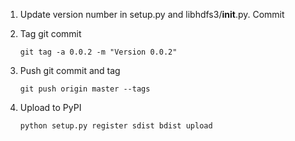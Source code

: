 1.  Update version number in setup.py and libhdfs3/__init__.py.  Commit
2.  Tag git commit

        git tag -a 0.0.2 -m "Version 0.0.2"

3.  Push git commit and tag

        git push origin master --tags

4.  Upload to PyPI

        python setup.py register sdist bdist upload
